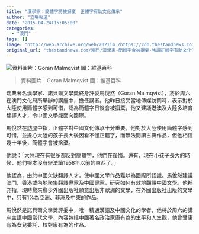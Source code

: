 ```yaml
---
title: "漢學家：簡體字將被摒棄　正體字有助文化傳承"
author: "立場報道"
date: "2015-04-24T15:05:00"
categories:
  - "澳門"
tags: []
image: "http://web.archive.org/web/2021im_/https://cdn.thestandnews.com/media/photos/cache/aaa_ArlkX_1200x0.png"
original_url: "thestandnews.com/澳門/漢學家-簡體字會被摒棄-強調正體字有助文化傳承"
---
```

![資料圖片：Goran Malmqvist 圖：維基百科](http://web.archive.org/web/2021im_/https://cdn.thestandnews.com/media/photos/cache/aaa_ArlkX_1200x0.png)

> 資料圖片：Goran Malmqvist 圖：維基百科

瑞典著名漢學家、諾貝爾文學奬終身評委馬悅然（Goran Malmqvist），將於周六在澳門文化局所舉辦的講座中，擔任講者。他昨日接受當地傳媒訪問時，表示對於大陸使用簡體字感到可惜，認為簡體字日後會被摒棄，他又建議港澳及大陸多培育翻譯人才，令中國文學能面向國際。

馬悅然在[訪問](http://web.archive.org/web/20210628183601/http://www.tdm.com.mo/c_news/searchaction.php)中指，正體字對中國文化傳承十分重要，他對於大陸使用簡體字感到可惜，並擔心大陸的孩子長大後因看不懂正體字，而無法閱讀古典作品，但他相信幾十年後，簡體字會被捨棄。

他說：「大陸現在有很多都反對簡體字，他們在後悔。還有，現在小孩子長大的時候，他們根本沒有辦法讀1958年以前的東西了。」

他認為，由於中國欠缺翻譯人才，使中國文學作品難以為國際所認識。馬悅然建議澳門、香港或內地聚集翻譯專家及中國專家，研究如何有效地翻譯中國文學。他補充指，現時愈來愈少外國出版社願意出版非歐洲的文學，在外國出版社出版的文學中，只有1%為亞洲、非洲及中東的作品。

馬悅然是諾貝爾文學奬評委中，唯一精通漢語及中國文化的學者，他將於周六的講座主講中國當代文學，內容包括中國著名政治家康有為的生平和人生觀，他曾受康有為女兒委託，校對康有為的作品。